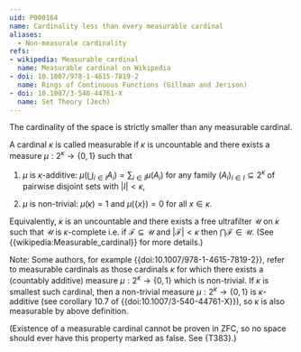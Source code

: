 ```yaml
---
uid: P000164
name: Cardinality less than every measurable cardinal
aliases:
  - Non-measurale cardinality
refs:
- wikipedia: Measurable_cardinal
  name: Measurable cardinal on Wikipedia
- doi: 10.1007/978-1-4615-7819-2
  name: Rings of Continuous Functions (Gillman and Jerison)
- doi: 10.1007/3-540-44761-X
  name: Set Theory (Jech)
---
```




The cardinality of the space is strictly smaller than any measurable cardinal.

A cardinal $\kappa$ is called measurable if $\kappa$ is uncountable and there exists a measure $\mu:2^\kappa\to \{0, 1\}$ such that 

1. $\mu$ is $\kappa$-additive: $\mu(\bigcup_{i\in I} A_i) = \sum_{i\in I} \mu(A_i)$ for any family $(A_i)_{i\in I}\subseteq 2^\kappa$ of pairwise disjoint sets with $|I| < \kappa$,

2. $\mu$ is non-trivial: $\mu(\kappa) = 1$ and $\mu(\{x\}) = 0$ for all $x\in \kappa$. 

Equivalently, $\kappa$ is an uncountable and there exists a free ultrafilter $\mathcal{U}$ on $\kappa$ such that $\mathcal{U}$ is $\kappa$-complete i.e. if $\mathcal{F}\subseteq \mathcal{U}$ and $|\mathcal{F}| < \kappa$ then $\bigcap\mathcal{F}\in \mathcal{U}$. (See {{wikipedia:Measurable_cardinal}} for more details.)

Note: Some authors, for example {{doi:10.1007/978-1-4615-7819-2}}, refer to measurable cardinals as those cardinals $\kappa$ for which there exists a (countably additive) measure $\mu:2^\kappa\to \{0, 1\}$ which is non-trivial. If $\kappa$ is smallest such cardinal, then a non-trivial measure $\mu:2^\kappa\to \{0, 1\}$ is $\kappa$-additive (see corollary 10.7 of {{doi:10.1007/3-540-44761-X}}), so $\kappa$ is also measurable by above definition.

(Existence of a measurable cardinal cannot be proven in ZFC, so no space should ever have this property marked as false. See {T383}.)
